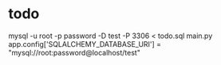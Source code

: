 # todo
mysql -u root -p password -D test -P 3306 < todo.sql
main.py  app.config['SQLALCHEMY_DATABASE_URI'] = "mysql://root:password@localhost/test"
